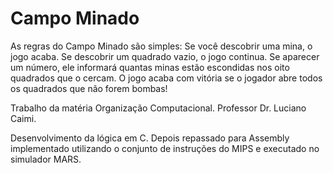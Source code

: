 # Campo Minado

As regras do Campo Minado são simples: Se você descobrir uma mina, o jogo acaba. Se descobrir um quadrado vazio, o jogo continua. Se aparecer um número, ele informará quantas minas estão escondidas nos oito quadrados que o cercam. O jogo acaba com vitória se o jogador abre todos os quadrados que não forem bombas!

Trabalho da matéria Organização Computacional. 
Professor Dr. Luciano Caimi.

Desenvolvimento da lógica em C.
Depois repassado para Assembly implementado utilizando o conjunto de instruções do MIPS e
executado no simulador MARS.
